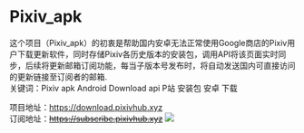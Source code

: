 # Pixiv_apk
 这个项目（Pixiv_apk）的初衷是帮助国内安卓无法正常使用Google商店的Pixiv用户下载更新软件，同时存储Pixiv各历史版本的安装包，调用API将该页面实时同步，后续将更新邮箱订阅功能，每当子版本号发布时，将自动发送国内可直接访问的更新链接至订阅者的邮箱.  
关键词：Pixiv apk Android Download api P站 安装包 安卓 下载

项目地址：https://download.pixivhub.xyz  
订阅地址：~~https://subscribe.pixivhub.xyz~~
![](https://s3.bmp.ovh/imgs/2022/07/18/9a3ea7d8d7896b50.png)
